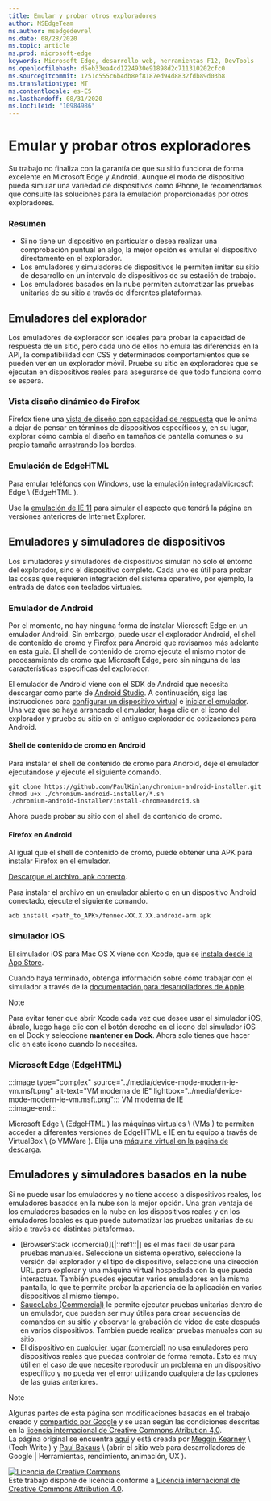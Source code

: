 ```yaml
---
title: Emular y probar otros exploradores
author: MSEdgeTeam
ms.author: msedgedevrel
ms.date: 08/28/2020
ms.topic: article
ms.prod: microsoft-edge
keywords: Microsoft Edge, desarrollo web, herramientas F12, DevTools
ms.openlocfilehash: d5eb33ea4cd1224930e91898d2c711310202cfc0
ms.sourcegitcommit: 1251c555c6b4db8ef8187ed94d8832fdb89d03b8
ms.translationtype: MT
ms.contentlocale: es-ES
ms.lasthandoff: 08/31/2020
ms.locfileid: "10984986"
---
```

<!-- Copyright Meggin Kearney and Paul Bakaus

   Licensed under the Apache License, Version 2.0 (the "License");
   you may not use this file except in compliance with the License.
   You may obtain a copy of the License at

       https://www.apache.org/licenses/LICENSE-2.0

   Unless required by applicable law or agreed to in writing, software
   distributed under the License is distributed on an "AS IS" BASIS,
   WITHOUT WARRANTIES OR CONDITIONS OF ANY KIND, either express or implied.
   See the License for the specific language governing permissions and
   limitations under the License.  -->





# Emular y probar otros exploradores   




Su trabajo no finaliza con la garantía de que su sitio funciona de forma excelente en Microsoft Edge y Android.  Aunque el modo de dispositivo pueda simular una variedad de dispositivos como iPhone, le recomendamos que consulte las soluciones para la emulación proporcionadas por otros exploradores.  

### Resumen  

*   Si no tiene un dispositivo en particular o desea realizar una comprobación puntual en algo, la mejor opción es emular el dispositivo directamente en el explorador.  
*   Los emuladores y simuladores de dispositivos le permiten imitar su sitio de desarrollo en un intervalo de dispositivos de su estación de trabajo.  
*   Los emuladores basados en la nube permiten automatizar las pruebas unitarias de su sitio a través de diferentes plataformas.  

## Emuladores del explorador  

Los emuladores de explorador son ideales para probar la capacidad de respuesta de un sitio, pero cada uno de ellos no emula las diferencias en la API, la compatibilidad con CSS y determinados comportamientos que se pueden ver en un explorador móvil.  Pruebe su sitio en exploradores que se ejecutan en dispositivos reales para asegurarse de que todo funciona como se espera.  

### Vista diseño dinámico de Firefox  

Firefox tiene una [vista de diseño con capacidad de respuesta][MDNResponsiveDesignMode] que le anima a dejar de pensar en términos de dispositivos específicos y, en su lugar, explorar cómo cambia el diseño en tamaños de pantalla comunes o su propio tamaño arrastrando los bordes.  

### Emulación de EdgeHTML  

Para emular teléfonos con Windows, use la [emulación integrada][DevToolsEdgeHtmlEmulation]Microsoft Edge \ (EdgeHTML \).  

Use la [emulación de IE 11][Ie11DevToolsEmulation] para simular el aspecto que tendrá la página en versiones anteriores de Internet Explorer.  

## Emuladores y simuladores de dispositivos  

Los simuladores y simuladores de dispositivos simulan no solo el entorno del explorador, sino el dispositivo completo.  Cada uno es útil para probar las cosas que requieren integración del sistema operativo, por ejemplo, la entrada de datos con teclados virtuales.  

### Emulador de Android  

<!--  
:::image type="complex" source="../media/device-mode-android-emulator-stock-browser.msft.png" alt-text="Stock Browser in Android Emulator" lightbox="../media/device-mode-android-emulator-stock-browser.msft.png":::
   Stock Browser in Android Emulator  
:::image-end:::  
-->  

Por el momento, no hay ninguna forma de instalar Microsoft Edge en un emulador Android.  Sin embargo, puede usar el explorador Android, el shell de contenido de cromo y Firefox para Android que revisamos más adelante en esta guía.  El shell de contenido de cromo ejecuta el mismo motor de procesamiento de cromo que Microsoft Edge, pero sin ninguna de las características específicas del explorador.  

El emulador de Android viene con el SDK de Android que necesita descargar como parte de [Android Studio][AndroidStudioDownload].  A continuación, siga las instrucciones para [configurar un dispositivo virtual][AndroidStudioCreateManageVirtualDevices] e [iniciar el emulador][AndroidStudioRunAppsAndroidEmulator].  
Una vez que se haya arrancado el emulador, haga clic en el icono del explorador y pruebe su sitio en el antiguo explorador de cotizaciones para Android.  

#### Shell de contenido de cromo en Android  

<!--  
:::image type="complex" source="../media/device-mode-android-avd-contentshell.msft.png" alt-text="Android Emulator Content Shell" lightbox="../media/device-mode-android-avd-contentshell.msft.png":::
   Android Emulator Content Shell  
:::image-end:::  
-->  

Para instalar el shell de contenido de cromo para Android, deje el emulador ejecutándose y ejecute el siguiente comando.  

```shell
git clone https://github.com/PaulKinlan/chromium-android-installer.git
chmod u+x ./chromium-android-installer/*.sh
./chromium-android-installer/install-chromeandroid.sh
```  

Ahora puede probar su sitio con el shell de contenido de cromo.  

#### Firefox en Android  

<!--  
:::image type="complex" source="../media/device-mode-ff-on-android-emulator.msft.png" alt-text="Firefox Icon on Android Emulator" lightbox="../media/device-mode-ff-on-android-emulator.msft.png":::
   Firefox Icon on Android Emulator  
:::image-end:::  
-->  

Al igual que el shell de contenido de cromo, puede obtener una APK para instalar Firefox en el emulador.  

[Descargue el archivo. apk correcto][MozillaFirefoxDownload].  

Para instalar el archivo en un emulador abierto o en un dispositivo Android conectado, ejecute el siguiente comando.  

```shell
adb install <path_to_APK>/fennec-XX.X.XX.android-arm.apk
```  

### simulador iOS  

El simulador iOS para Mac OS X viene con Xcode, que se [instala desde la App Store][MacAppStoreXcode].  

Cuando haya terminado, obtenga información sobre cómo trabajar con el simulador a través de la [documentación para desarrolladores de Apple][AppleSimulatorHelp].  

> [!NOTE]
> Para evitar tener que abrir Xcode cada vez que desee usar el simulador iOS, ábralo, luego haga clic con el botón derecho en el icono del simulador iOS en el Dock y seleccione **mantener en Dock**.  Ahora solo tienes que hacer clic en este icono cuando lo necesites.  

###  Microsoft Edge (EdgeHTML)  

:::image type="complex" source="../media/device-mode-modern-ie-vm.msft.png" alt-text="VM moderna de IE" lightbox="../media/device-mode-modern-ie-vm.msft.png":::
   VM moderna de IE  
:::image-end:::  

Microsoft Edge \ (EdgeHTML \) las máquinas virtuales \ (VMs \) te permiten acceder a diferentes versiones de EdgeHTML e IE en tu equipo a través de VirtualBox \ (o VMWare \).  Elija una [máquina virtual en la página de descarga][MicrosoftDeveloperEdgeVms].  

## Emuladores y simuladores basados en la nube  

Si no puede usar los emuladores y no tiene acceso a dispositivos reales, los emuladores basados en la nube son la mejor opción.  Una gran ventaja de los emuladores basados en la nube en los dispositivos reales y en los emuladores locales es que puede automatizar las pruebas unitarias de su sitio a través de distintas plataformas.  

*   [BrowserStack (comercial)][|::ref1::|] es el más fácil de usar para pruebas manuales.  Seleccione un sistema operativo, seleccione la versión del explorador y el tipo de dispositivo, seleccione una dirección URL para explorar y una máquina virtual hospedada con la que pueda interactuar.  También puedes ejecutar varios emuladores en la misma pantalla, lo que te permite probar la apariencia de la aplicación en varios dispositivos al mismo tiempo.  
*   [SauceLabs (Commercial)][SauceLabs] le permite ejecutar pruebas unitarias dentro de un emulador, que pueden ser muy útiles para crear secuencias de comandos en su sitio y observar la grabación de vídeo de este después en varios dispositivos.  También puede realizar pruebas manuales con su sitio.  
*   El [dispositivo en cualquier lugar (comercial)][AppExperience] no usa emuladores pero dispositivos reales que puedas controlar de forma remota.  Esto es muy útil en el caso de que necesite reproducir un problema en un dispositivo específico y no pueda ver el error utilizando cualquiera de las opciones de las guías anteriores.  

<!--  
 


-->  

<!-- links -->  

[DevToolsEdgeHtmlEmulation]: /microsoft-edge/devtools-guide/emulation "DevTools (EdgeHTML): emulación | Microsoft docs"  

[Ie11DevToolsEmulation]: /previous-versions/windows/internet-explorer/ie-developer/samples/dn255001(v=vs.85) "Emular exploradores, tamaños de pantalla y ubicaciones GPS | Microsoft docs"  

[MicrosoftDeveloperEdgeVms]: https://developer.microsoft.com/microsoft-edge/tools/vms "Descargar máquinas virtuales"  

[AndroidStudioCreateManageVirtualDevices]: https://developer.android.com/tools/devices/managing-avds.html "Crear y administrar dispositivos virtuales | Desarrolladores de Android"  
[AndroidStudioDownload]:  https://developer.android.com/sdk/installing/studio.html "Descargar herramientas de Android Studio y SDK | Desarrolladores de Android"  
[AndroidStudioRunAppsAndroidEmulator]: https://developer.android.com/tools/devices/emulator.html "Ejecutar aplicaciones en el emulador de Android | Desarrolladores de Android"  

[AppExperience]: https://www.sigos.com/app-experience/ "Experiencia de la aplicación"  
[AppleSimulatorHelp]: https://help.apple.com/simulator/mac/current "Ayuda del simulador: actual | Apple"  
[BrowserStack]: https://www.browserstack.com/automate "BrowserStack"  
[MacAppStoreXcode]: https://itunes.apple.com/app/xcode/id497799835 "Xcode en la tienda de aplicaciones para Mac"  
[MDNResponsiveDesignMode]: https://developer.mozilla.org/docs/Tools/Responsive_Design_View "Modo de diseño dinámico | MDN"  
[MozillaFirefoxDownload]: https://www.mozilla.org/firefox/all/#product-android-beta "Descargar el explorador Firefox"  
[SauceLabs]: https://saucelabs.com "Prácticas de salsa"  

> [!NOTE]
> Algunas partes de esta página son modificaciones basadas en el trabajo creado y [compartido por Google][GoogleSitePolicies] y se usan según las condiciones descritas en la [licencia internacional de Creative Commons Atribution 4,0][CCA4IL].  
> La página original se encuentra [aquí](https://developers.google.com/web/tools/chrome-devtools/device-mode/testing-other-browsers) y está creada por [Meggin Kearney][MegginKearney] \ (Tech Write \) y [Paul Bakaus][PaulBakaus] \ (abrir el sitio web para desarrolladores de Google | Herramientas, rendimiento, animación, UX \).  

[![Licencia de Creative Commons][CCby4Image]][CCA4IL]  
Este trabajo dispone de licencia conforme a [Licencia internacional de Creative Commons Attribution 4.0][CCA4IL].  

[CCA4IL]: https://creativecommons.org/licenses/by/4.0  
[CCby4Image]: https://i.creativecommons.org/l/by/4.0/88x31.png  
[GoogleSitePolicies]: https://developers.google.com/terms/site-policies  
[KayceBasques]: https://developers.google.com/web/resources/contributors/kaycebasques  
[MegginKearney]: https://developers.google.com/web/resources/contributors/megginkearney  
[PaulBakaus]: https://developers.google.com/web/resources/contributors/pbakaus  
